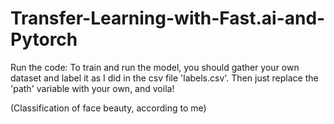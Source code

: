 # Transfer-Learning-with-Fast.ai-and-Pytorch

Run the code: To train and run the model, you should gather your own dataset and label it as I did in the csv file 'labels.csv'.
Then just replace the 'path' variable with your own, and voila!

(Classification of face beauty, according to me)
